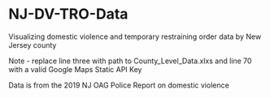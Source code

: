 # NJ-DV-TRO-Data
Visualizing domestic violence and temporary restraining order data by New Jersey county

Note - replace line three with path to County_Level_Data.xlxs and line 70 with a valid Google Maps Static API Key

Data is from the 2019 NJ OAG Police Report on domestic violence
